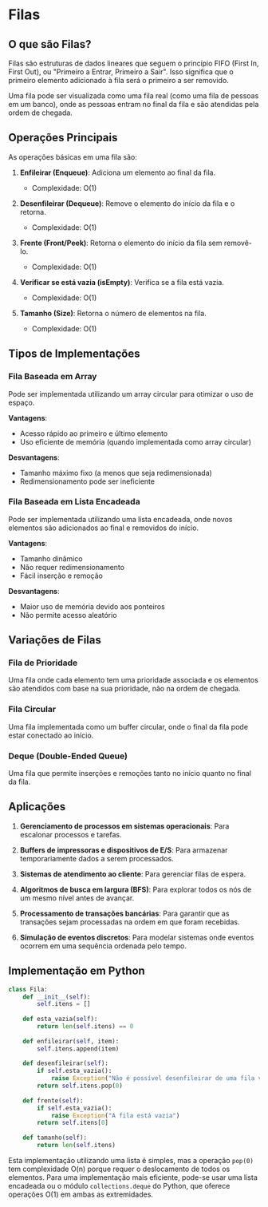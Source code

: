 # Filas

## O que são Filas?

Filas são estruturas de dados lineares que seguem o princípio FIFO (First In, First Out), ou "Primeiro a Entrar, Primeiro a Sair". Isso significa que o primeiro elemento adicionado à fila será o primeiro a ser removido.

Uma fila pode ser visualizada como uma fila real (como uma fila de pessoas em um banco), onde as pessoas entram no final da fila e são atendidas pela ordem de chegada.

## Operações Principais

As operações básicas em uma fila são:

1. **Enfileirar (Enqueue)**: Adiciona um elemento ao final da fila.
   - Complexidade: O(1)

2. **Desenfileirar (Dequeue)**: Remove o elemento do início da fila e o retorna.
   - Complexidade: O(1)

3. **Frente (Front/Peek)**: Retorna o elemento do início da fila sem removê-lo.
   - Complexidade: O(1)

4. **Verificar se está vazia (isEmpty)**: Verifica se a fila está vazia.
   - Complexidade: O(1)

5. **Tamanho (Size)**: Retorna o número de elementos na fila.
   - Complexidade: O(1)

## Tipos de Implementações

### Fila Baseada em Array

Pode ser implementada utilizando um array circular para otimizar o uso de espaço.

**Vantagens**:
- Acesso rápido ao primeiro e último elemento
- Uso eficiente de memória (quando implementada como array circular)

**Desvantagens**:
- Tamanho máximo fixo (a menos que seja redimensionada)
- Redimensionamento pode ser ineficiente

### Fila Baseada em Lista Encadeada

Pode ser implementada utilizando uma lista encadeada, onde novos elementos são adicionados ao final e removidos do início.

**Vantagens**:
- Tamanho dinâmico
- Não requer redimensionamento
- Fácil inserção e remoção

**Desvantagens**:
- Maior uso de memória devido aos ponteiros
- Não permite acesso aleatório

## Variações de Filas

### Fila de Prioridade

Uma fila onde cada elemento tem uma prioridade associada e os elementos são atendidos com base na sua prioridade, não na ordem de chegada.

### Fila Circular

Uma fila implementada como um buffer circular, onde o final da fila pode estar conectado ao início.

### Deque (Double-Ended Queue)

Uma fila que permite inserções e remoções tanto no início quanto no final da fila.

## Aplicações

1. **Gerenciamento de processos em sistemas operacionais**: Para escalonar processos e tarefas.

2. **Buffers de impressoras e dispositivos de E/S**: Para armazenar temporariamente dados a serem processados.

3. **Sistemas de atendimento ao cliente**: Para gerenciar filas de espera.

4. **Algoritmos de busca em largura (BFS)**: Para explorar todos os nós de um mesmo nível antes de avançar.

5. **Processamento de transações bancárias**: Para garantir que as transações sejam processadas na ordem em que foram recebidas.

6. **Simulação de eventos discretos**: Para modelar sistemas onde eventos ocorrem em uma sequência ordenada pelo tempo.

## Implementação em Python

```python
class Fila:
    def __init__(self):
        self.itens = []
    
    def esta_vazia(self):
        return len(self.itens) == 0
    
    def enfileirar(self, item):
        self.itens.append(item)
    
    def desenfileirar(self):
        if self.esta_vazia():
            raise Exception("Não é possível desenfileirar de uma fila vazia")
        return self.itens.pop(0)
    
    def frente(self):
        if self.esta_vazia():
            raise Exception("A fila está vazia")
        return self.itens[0]
    
    def tamanho(self):
        return len(self.itens)
```

Esta implementação utilizando uma lista é simples, mas a operação `pop(0)` tem complexidade O(n) porque requer o deslocamento de todos os elementos. Para uma implementação mais eficiente, pode-se usar uma lista encadeada ou o módulo `collections.deque` do Python, que oferece operações O(1) em ambas as extremidades.